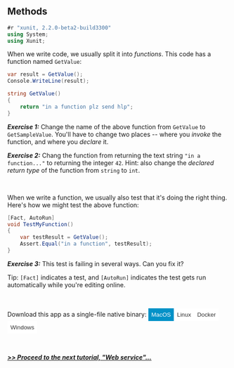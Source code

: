 ﻿## Methods

```csharp
#r "xunit, 2.2.0-beta2-build3300"
using System;
using Xunit;
```

When we write code, we usually split it into *functions*. This code has a function named `GetValue`:

```csharp
var result = GetValue();
Console.WriteLine(result);

string GetValue()
{
    return "in a function plz send hlp";
}
```

___Exercise 1:___ Change the name of the above function from `GetValue` to `GetSampleValue`. You'll have to change two places --
where you *invoke* the function, and where you *declare* it.

___Exercise 2:___ Chang the function from returning the text string `"in a function..."` to returning the integer `42`. Hint:
also change the *declared return type* of the function from `string` to `int`.

<br/>

When we write a function, we usually also test that it's doing the right thing. Here's how we might test the above function:


```csharp
[Fact, AutoRun]
void TestMyFunction()
{
    var testResult = GetValue();
    Assert.Equal("in a function", testResult);
}
```

___Exercise 3:___ This test is failing in several ways. Can you fix it?

Tip: `[Fact]` indicates a test, and `[AutoRun]` indicates the test gets run automatically while you're editing online.



<br/>

Download this app as a single-file native binary:
<span>
    <style>
        button {margin:0; border:0; padding:1ex; background-color:white; color:#333;}
        .downloadactive, button:hover {background-color:#0492c8; color:white;}
    </style>
    <button type="button" class="downloadactive">MacOS</button><button type="button">Linux</button><button type="button">Docker</button><button type="button">Windows</button>
</span>


<br/>

___[>> Proceed to the next tutorial, "Web service"...](NYI.html)___
